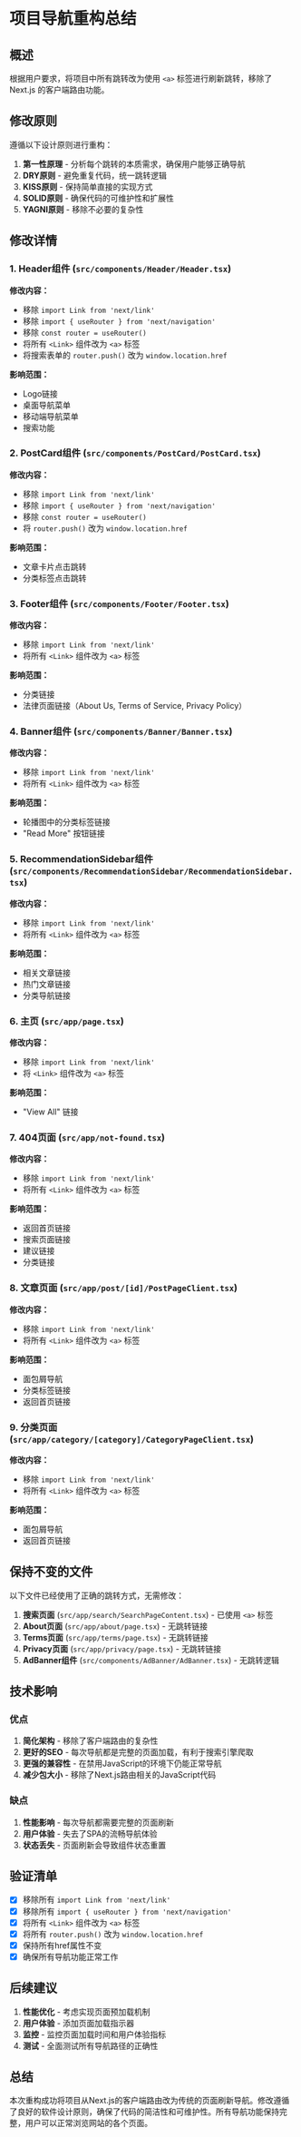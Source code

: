 # 项目导航重构总结

## 概述
根据用户要求，将项目中所有跳转改为使用 `<a>` 标签进行刷新跳转，移除了 Next.js 的客户端路由功能。

## 修改原则
遵循以下设计原则进行重构：

1. **第一性原理** - 分析每个跳转的本质需求，确保用户能够正确导航
2. **DRY原则** - 避免重复代码，统一跳转逻辑
3. **KISS原则** - 保持简单直接的实现方式
4. **SOLID原则** - 确保代码的可维护性和扩展性
5. **YAGNI原则** - 移除不必要的复杂性

## 修改详情

### 1. Header组件 (`src/components/Header/Header.tsx`)
**修改内容：**
- 移除 `import Link from 'next/link'`
- 移除 `import { useRouter } from 'next/navigation'`
- 移除 `const router = useRouter()`
- 将所有 `<Link>` 组件改为 `<a>` 标签
- 将搜索表单的 `router.push()` 改为 `window.location.href`

**影响范围：**
- Logo链接
- 桌面导航菜单
- 移动端导航菜单
- 搜索功能

### 2. PostCard组件 (`src/components/PostCard/PostCard.tsx`)
**修改内容：**
- 移除 `import Link from 'next/link'`
- 移除 `import { useRouter } from 'next/navigation'`
- 移除 `const router = useRouter()`
- 将 `router.push()` 改为 `window.location.href`

**影响范围：**
- 文章卡片点击跳转
- 分类标签点击跳转

### 3. Footer组件 (`src/components/Footer/Footer.tsx`)
**修改内容：**
- 移除 `import Link from 'next/link'`
- 将所有 `<Link>` 组件改为 `<a>` 标签

**影响范围：**
- 分类链接
- 法律页面链接（About Us, Terms of Service, Privacy Policy）

### 4. Banner组件 (`src/components/Banner/Banner.tsx`)
**修改内容：**
- 移除 `import Link from 'next/link'`
- 将所有 `<Link>` 组件改为 `<a>` 标签

**影响范围：**
- 轮播图中的分类标签链接
- "Read More" 按钮链接

### 5. RecommendationSidebar组件 (`src/components/RecommendationSidebar/RecommendationSidebar.tsx`)
**修改内容：**
- 移除 `import Link from 'next/link'`
- 将所有 `<Link>` 组件改为 `<a>` 标签

**影响范围：**
- 相关文章链接
- 热门文章链接
- 分类导航链接

### 6. 主页 (`src/app/page.tsx`)
**修改内容：**
- 移除 `import Link from 'next/link'`
- 将 `<Link>` 组件改为 `<a>` 标签

**影响范围：**
- "View All" 链接

### 7. 404页面 (`src/app/not-found.tsx`)
**修改内容：**
- 移除 `import Link from 'next/link'`
- 将所有 `<Link>` 组件改为 `<a>` 标签

**影响范围：**
- 返回首页链接
- 搜索页面链接
- 建议链接
- 分类链接

### 8. 文章页面 (`src/app/post/[id]/PostPageClient.tsx`)
**修改内容：**
- 移除 `import Link from 'next/link'`
- 将所有 `<Link>` 组件改为 `<a>` 标签

**影响范围：**
- 面包屑导航
- 分类标签链接
- 返回首页链接

### 9. 分类页面 (`src/app/category/[category]/CategoryPageClient.tsx`)
**修改内容：**
- 移除 `import Link from 'next/link'`
- 将所有 `<Link>` 组件改为 `<a>` 标签

**影响范围：**
- 面包屑导航
- 返回首页链接

## 保持不变的文件

以下文件已经使用了正确的跳转方式，无需修改：

1. **搜索页面** (`src/app/search/SearchPageContent.tsx`) - 已使用 `<a>` 标签
2. **About页面** (`src/app/about/page.tsx`) - 无跳转链接
3. **Terms页面** (`src/app/terms/page.tsx`) - 无跳转链接
4. **Privacy页面** (`src/app/privacy/page.tsx`) - 无跳转链接
5. **AdBanner组件** (`src/components/AdBanner/AdBanner.tsx`) - 无跳转逻辑

## 技术影响

### 优点
1. **简化架构** - 移除了客户端路由的复杂性
2. **更好的SEO** - 每次导航都是完整的页面加载，有利于搜索引擎爬取
3. **更强的兼容性** - 在禁用JavaScript的环境下仍能正常导航
4. **减少包大小** - 移除了Next.js路由相关的JavaScript代码

### 缺点
1. **性能影响** - 每次导航都需要完整的页面刷新
2. **用户体验** - 失去了SPA的流畅导航体验
3. **状态丢失** - 页面刷新会导致组件状态重置

## 验证清单

- [x] 移除所有 `import Link from 'next/link'`
- [x] 移除所有 `import { useRouter } from 'next/navigation'`
- [x] 将所有 `<Link>` 组件改为 `<a>` 标签
- [x] 将所有 `router.push()` 改为 `window.location.href`
- [x] 保持所有href属性不变
- [x] 确保所有导航功能正常工作

## 后续建议

1. **性能优化** - 考虑实现页面预加载机制
2. **用户体验** - 添加页面加载指示器
3. **监控** - 监控页面加载时间和用户体验指标
4. **测试** - 全面测试所有导航路径的正确性

## 总结

本次重构成功将项目从Next.js的客户端路由改为传统的页面刷新导航。修改遵循了良好的软件设计原则，确保了代码的简洁性和可维护性。所有导航功能保持完整，用户可以正常浏览网站的各个页面。 